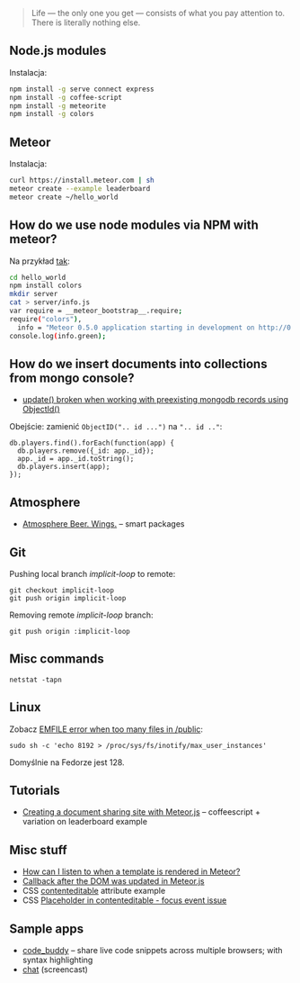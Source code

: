 > Life — the only one you get — consists of what you pay attention to.
> There is literally nothing else.

## Node.js modules

Instalacja:

```sh
npm install -g serve connect express
npm install -g coffee-script
npm install -g meteorite
npm install -g colors
```

## Meteor

Instalacja:

```sh
curl https://install.meteor.com | sh
meteor create --example leaderboard
meteor create ~/hello_world
```

## How do we use node modules via NPM with meteor?

Na przykład [tak](http://stackoverflow.com/questions/10165978/how-do-we-or-can-we-use-node-modules-via-npm-with-meteor):

```sh
cd hello_world
npm install colors
mkdir server
cat > server/info.js
var require = __meteor_bootstrap__.require;
require("colors"),
  info = "Meteor 0.5.0 application starting in development on http://0.0.0.0:3000";
console.log(info.green);
```

## How do we insert documents into collections from mongo console?

* [update() broken when working with preexisting mongodb records using ObjectId()](https://github.com/meteor/meteor/issues/61)

Obejście: zamienić `ObjectID(".. id ...")` na `".. id .."`:

    db.players.find().forEach(function(app) {
      db.players.remove({_id: app._id});
      app._id = app._id.toString();
      db.players.insert(app);
    });


## Atmosphere

* [Atmosphere Beer. Wings.](https://atmosphere.meteor.com/) – smart packages


## Git

Pushing local branch *implicit-loop* to remote:

    git checkout implicit-loop
    git push origin implicit-loop

Removing remote *implicit-loop* branch:

    git push origin :implicit-loop


## Misc commands

    netstat -tapn


## Linux

Zobacz [EMFILE error when too many files in /public](https://github.com/meteor/meteor/issues/102):

    sudo sh -c 'echo 8192 > /proc/sys/fs/inotify/max_user_instances'

Domyślnie na Fedorze jest 128.


## Tutorials

* [Creating a document sharing site with Meteor.js](http://www.skalb.com/2012/04/16/creating-a-document-sharing-site-with-meteor-js/) – coffeescript + variation on leaderboard example


## Misc stuff

* [How can I listen to when a template is rendered in Meteor?](http://stackoverflow.com/questions/10259879/how-can-i-listen-to-when-a-template-is-rendered-in-meteor)
* [Callback after the DOM was updated in Meteor.js](http://stackoverflow.com/questions/10109788/callback-after-the-dom-was-updated-in-meteor-js)
* CSS [contenteditable](http://jsbin.com/owavu3) attribute example
* CSS [Placeholder in contenteditable - focus event issue](http://stackoverflow.com/questions/9093424/placeholder-in-contenteditable-focus-event-issue)


## Sample apps

* [code_buddy](https://github.com/jfahrenkrug/code_buddy) –
  share live code snippets across multiple browsers; with syntax highlighting
* [chat](https://vimeo.com/40300075) (screencast)
